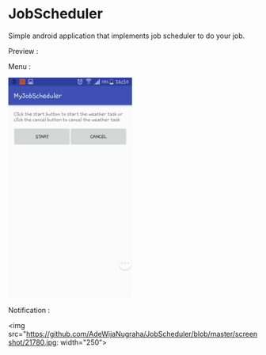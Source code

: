 # JobScheduler

Simple android application that implements job scheduler to do your job.

Preview :

Menu :

<img src="https://github.com/AdeWijaNugraha/JobScheduler/blob/master/screenshot/21779.jpg" width="250">

Notification :

<img src="https://github.com/AdeWijaNugraha/JobScheduler/blob/master/screenshot/21780.jpg: width="250">
